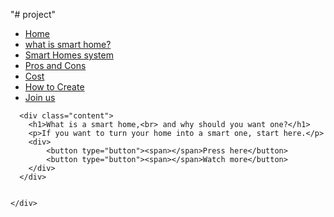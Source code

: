 "# project" 
</head>
<body>
    <div class="banner">
      <div class="navbar">
        <ul>
            <li><a href="Smart%20home.html" target="_blank">Home</a></li>
            <li><a href="HTML/index.html" target="_blank" title="smart home">what is smart home?</a></li>
            <li><a href="HTML/System.html" target="_blank" title="system">Smart Homes system</a></li>
            <li><a href="HTML/project.html" target="_blank" title="Advantages and Disadvantages">Pros and Cons</a></li>
            <li><a href="HTML/index%20(1).html" target="_blank" title="Home Much Does a Smart Home Cost? ">Cost</a></li>
            <li><a href="HTML/home.html" target="_blank" title="">How to Create</a></li>
            <li><a href="HTML/Join%20us.html" target="_blank" title="form">Join us</a></li>
        </ul>
      </div> 

      <div class="content">
        <h1>What is a smart home,<br> and why should you want one?</h1>
        <p>If you want to turn your home into a smart one, start here.</p>
        <div>
            <button type="button"><span></span>Press here</button>
            <button type="button"><span></span>Watch more</button>
        </div>
      </div>


    </div>

</body>

